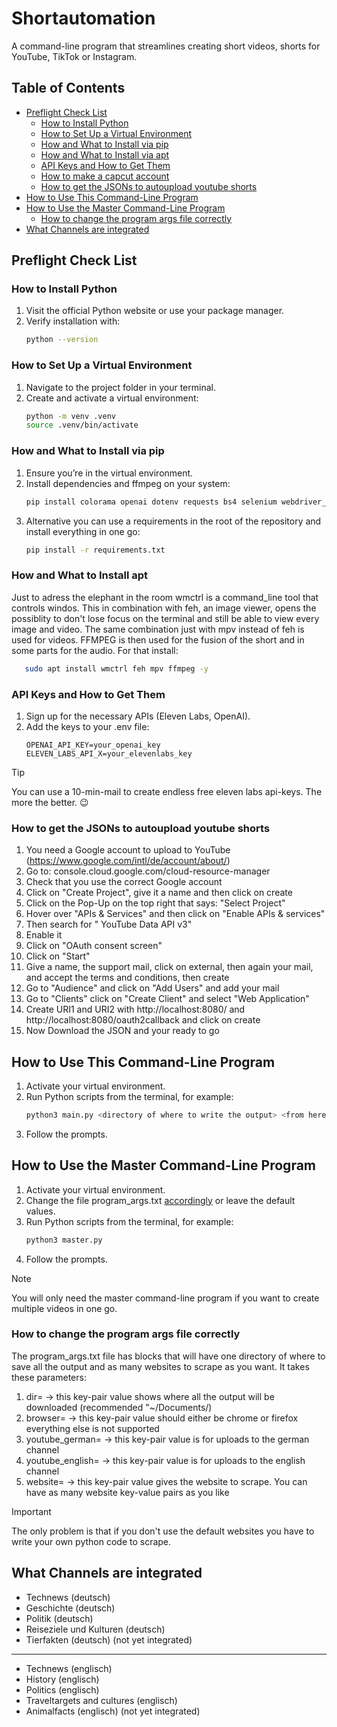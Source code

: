 # Shortautomation

A command-line program that streamlines creating short videos, shorts for YouTube, TikTok or Instagram.

## Table of Contents
- [Preflight Check List](#preflight-check-list)
  - [How to Install Python](#how-to-install-python)
  - [How to Set Up a Virtual Environment](#how-to-set-up-a-virtual-environment)
  - [How and What to Install via pip](#how-and-what-to-install-via-pip)
  - [How and What to Install via apt](#how-and-what-to-install-via-apt)
  - [API Keys and How to Get Them](#api-keys-and-how-to-get-them)
  - [How to make a capcut account](#How-to-make-a-capcut-account)
  - [How to get the JSONs to autoupload youtube shorts](#How-to-get-the-JSONs-to-autoupload-youtube-shorts)
- [How to Use This Command-Line Program](#how-to-use-this-command-line-program)
- [How to Use the Master Command-Line Program](#how-to-use-the-master-command-line-program)
   - [How to change the program args file correctly](#how-to-change-the-program-args-file-correctly)
- [What Channels are integrated](#what-channels-are-integrated)


## Preflight Check List

### How to Install Python
1. Visit the official Python website or use your package manager.  
2. Verify installation with:  
   ```bash
   python --version
   ```


### How to Set Up a Virtual Environment
1. Navigate to the project folder in your terminal.  
2. Create and activate a virtual environment:  
   ```bash
   python -m venv .venv
   source .venv/bin/activate
   ```



### How and What to Install via pip
1. Ensure you’re in the virtual environment.  
2. Install dependencies and ffmpeg on your system:  
   ```bash
   pip install colorama openai dotenv requests bs4 selenium webdriver_manager yt-dlp ffmpeg-python elevenlabs google-auth google-auth-oauthlib google-auth-httplib2 google-api-python-client imageio==2.4.1 librosa==0.10.1 hydra-core==1.3.2 moviepy==0.2.3.5 numpy==1.23.5 torch transformers==4.35.2 openai-whisper
   ```
3. Alternative you can use a requirements in the root of the repository and install everything in one go:
   ```bash
   pip install -r requirements.txt
   ```

### How and What to Install apt 
Just to adress the elephant in the room wmctrl is a command_line tool that controls windos.
This in combination with feh, an image viewer, opens the possiblity to don't lose focus on the terminal and still be able to view every image and video.
The same combination just with mpv instead of feh is used for videos.
FFMPEG is then used for the fusion of the short and in some parts for the audio.
For that install:
```bash
   sudo apt install wmctrl feh mpv ffmpeg -y
```

### API Keys and How to Get Them
1. Sign up for the necessary APIs (Eleven Labs, OpenAI).  
2. Add the keys to your .env file:
   ```
   OPENAI_API_KEY=your_openai_key
   ELEVEN_LABS_API_X=your_elevenlabs_key
   ```
> [!TIP]
> You can use a 10-min-mail to create endless free eleven labs api-keys. The more the better. 😉


### How to get the JSONs to autoupload youtube shorts
1. You need a Google account to upload to YouTube (https://www.google.com/intl/de/account/about/)
2. Go to: console.cloud.google.com/cloud-resource-manager
3. Check that you use the correct Google account
4. Click on "Create Project", give it a name and then click on create
5. Click on the Pop-Up on the top right that says: "Select Project"
6. Hover over "APIs & Services" and then click on "Enable APIs & services"
7. Then search for " YouTube Data API v3"
8. Enable it
9. Click on "OAuth consent screen"
10. Click on "Start"
11. Give a name, the support mail, click on external, then again your mail, and accept the terms and conditions, then create
12. Go to "Audience" and click on "Add Users" and add your mail
13. Go to "Clients" click on "Create Client" and select "Web Application"
14. Create URI1 and URI2 with http://localhost:8080/ and http://localhost:8080/oauth2callback and click on create
15. Now Download the JSON and your ready to go


## How to Use This Command-Line Program
1. Activate your virtual environment.
2. Run Python scripts from the terminal, for example:  
   ```bash
   python3 main.py <directory of where to write the output> <from here on only args are websites to scrape> ...
   ```
3. Follow the prompts.


## How to Use the Master Command-Line Program
1. Activate your virtual environment.
2. Change the file program_args.txt [accordingly](#how-to-change-the-program-args-file-correctly) or leave the default values.
3. Run Python scripts from the terminal, for example:  
   ```bash
   python3 master.py
   ```
4. Follow the prompts.

> [!NOTE]
> You will only need the master command-line program if you want to create multiple videos in one go.

### How to change the program args file correctly
The program_args.txt file has blocks that will have one directory of where to save all the output and as many websites to scrape as you want. It takes these parameters:

1. dir=<value in form of a string> -> this key-pair value shows where all the output will be downloaded (recommended "~/Documents/<projectname>)
2. browser=<value in form of a str> -> this key-pair value should either be chrome or firefox everything else is not supported
3. youtube_german=<value in form of a str> -> this key-pair value is for uploads to the german channel
4. youtube_english=<value in form of a str> -> this key-pair value is for uploads to the english channel
5. website=<value in form of a str> -> this key-pair value gives the website to scrape. You can have as many website key-value pairs as you like

> [!IMPORTANT]
> The only problem is that if you don't use the default websites you have to write your own python code to scrape.

## What Channels are integrated
- Technews (deutsch)
- Geschichte (deutsch)
- Politik (deutsch)
- Reiseziele und Kulturen (deutsch)
- Tierfakten (deutsch) (not yet integrated)
---
- Technews (englisch)
- History (englisch)
- Politics (englisch)
- Traveltargets and cultures (englisch)
- Animalfacts (englisch) (not yet integrated)
